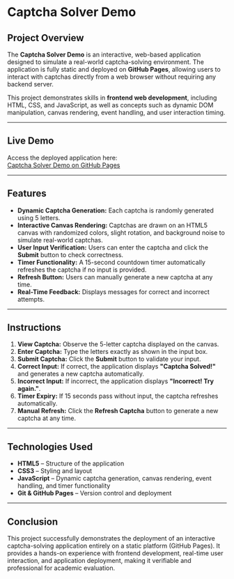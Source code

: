# Captcha Solver Demo

## Project Overview
The **Captcha Solver Demo** is an interactive, web-based application designed to simulate a real-world captcha-solving environment. The application is fully static and deployed on **GitHub Pages**, allowing users to interact with captchas directly from a web browser without requiring any backend server.

This project demonstrates skills in **frontend web development**, including HTML, CSS, and JavaScript, as well as concepts such as dynamic DOM manipulation, canvas rendering, event handling, and user interaction timing.

---

## Live Demo
Access the deployed application here:  
[Captcha Solver Demo on GitHub Pages](https://SimiImmaculate24.github.io/captcha-solver-demo/)

---

## Features
- **Dynamic Captcha Generation:** Each captcha is randomly generated using 5 letters.
- **Interactive Canvas Rendering:** Captchas are drawn on an HTML5 canvas with randomized colors, slight rotation, and background noise to simulate real-world captchas.
- **User Input Verification:** Users can enter the captcha and click the **Submit** button to check correctness.
- **Timer Functionality:** A 15-second countdown timer automatically refreshes the captcha if no input is provided.
- **Refresh Button:** Users can manually generate a new captcha at any time.
- **Real-Time Feedback:** Displays messages for correct and incorrect attempts.

---

## Instructions
1. **View Captcha:** Observe the 5-letter captcha displayed on the canvas.
2. **Enter Captcha:** Type the letters exactly as shown in the input box.
3. **Submit Captcha:** Click the **Submit** button to validate your input.
4. **Correct Input:** If correct, the application displays **"Captcha Solved!"** and generates a new captcha automatically.
5. **Incorrect Input:** If incorrect, the application displays **"Incorrect! Try again."**.
6. **Timer Expiry:** If 15 seconds pass without input, the captcha refreshes automatically.
7. **Manual Refresh:** Click the **Refresh Captcha** button to generate a new captcha at any time.

---

## Technologies Used
- **HTML5** – Structure of the application  
- **CSS3** – Styling and layout  
- **JavaScript** – Dynamic captcha generation, canvas rendering, event handling, and timer functionality  
- **Git & GitHub Pages** – Version control and deployment  

---

## Conclusion
This project successfully demonstrates the deployment of an interactive captcha-solving application entirely on a static platform (GitHub Pages). It provides a hands-on experience with frontend development, real-time user interaction, and application deployment, making it verifiable and professional for academic evaluation.
